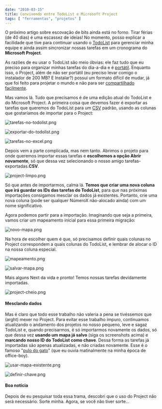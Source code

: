 ```yaml
---
date: "2010-03-15"
title: Convivendo entre TodoList e Microsoft Project
tags: [ "ferramentas", "projetos" ]
---
```


O próximo artigo sobre escovação de bits ainda está no forno. Tirar férias (de 40 dias) é uma escassez de ideias! No momento, posso explicar a facilidade que tive para continuar usando o [TodoList](http://www.caloni.com.br/todolist) para gerenciar minha equipe e ainda assim sincronizar nossas tarefas em um cronograma do **Microsoft Project**.

As razões de eu usar o TodoList são meio óbvias: ele faz tudo que eu preciso para organizar minhas tarefas do dia-a-dia e é [portátil](http://www.caloni.com.br/sdelete). Enquanto isso, o Project, além de não ser portátil (eu preciso levar comigo o instalador de 200 MB? E Instalar?) possui um formato difícil de mudar, já que foi feito para projetar o mundo e não para ser [compartilhado facilmente](http://pt.wikipedia.org/wiki/XML).



Mas vamos lá. Tudo que precisamos é de uma edição atual do TodoList e do Microsoft Project. A primeira coisa que devemos fazer é exportar as tarefas que queremos do TodoList para um [CSV](http://pt.wikipedia.org/wiki/Comma-separated_values) padrão, usando as colunas que gostaríamos de importar para o Project:

![tarefas-no-todolist.png](http://i.imgur.com/YwPj3ph.png)

![exportar-do-todolist.png](http://i.imgur.com/oq05iXN.png)

![tarefas-no-excel.png](http://i.imgur.com/2UNFGL3.png)

Depois vem a parte complicada, mas nem tanto. Abrimos o projeto para onde queremos importar essas tarefas e **escolhemos a opção Abrir novamente**, só que dessa vez selecionando o nosso amigo tarefas-exportadas.**CSV**.

![project-limpo.png](http://i.imgur.com/ptXsE3F.png)

Só que antes de importarmos, calma lá. **Temos que criar uma nova coluna que irá guardar os IDs das tarefas do TodoList**, para que nas próximas importações consigamos mesclar os dados já existentes. Portanto, crie uma nova coluna (pode ser qualquer NúmeroX não-alocado ainda) com um nome significativo.

Agora podemos partir para a importação. Imaginando que seja a primeira, vamos criar um mapeamento inicial para essa primeira migração:

![novo-mapa.png](http://i.imgur.com/3MaPHnv.png)

Na hora de escolher quem é que, só precisamos definir quais colunas no Project correspondem a quais colunas do TodoList, e lembrar de alocar o ID na nossa coluna especial.

![mapeamento.png](http://i.imgur.com/jcC1A4o.png)

![salvar-mapa.png](http://i.imgur.com/i2aHSbi.png)

Mais alguns Next da vida e pronto! Temos nossas tarefas devidamente importadas.

![project-cheio.png](http://i.imgur.com/LxS5kjz.png)


#### Mesclando dados


Mas é claro que todo esse trabalho não valeria a pena se tivéssemos que (arght) mexer no Project. Para evitar esse trabalho impuro, continuamos atualizando o andamento dos projetos no nosso pequeno, leve e sagaz TodoList e, quando precisarmos, é só importarmos novamente os dados, só que dessa vez **usando um mapa já salvo** (siga os screenshots acima) e **marcando nosso ID do TodoList como chave**. Dessa forma as tarefas já importadas são apenas atualizadas, e não criadas novamente. Esse é o famoso "[pulo do gato](http://radiobandeirantes.com.br/sobre.asp?PDT=28&ID=91)" (que eu ouvia matinalmente na minha época de office-boy).

![usar-mapa-existente.png](http://i.imgur.com/MAYi2it.png)

![definir-chave.png](http://i.imgur.com/JCARl4f.png)


#### Boa notícia


Depois de eu pesquisar toda essa trama, descobri que o uso do Project não será necessário. Sorte minha. Agora, se você não tiver sorte...
